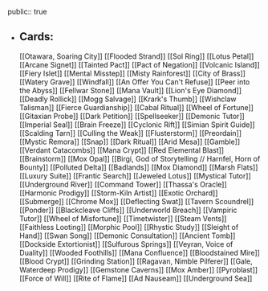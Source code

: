 public:: true
- ## Cards:
	[[Otawara, Soaring City]]
	[[Flooded Strand]]
	[[Sol Ring]]
	[[Lotus Petal]]
	[[Arcane Signet]]
	[[Tainted Pact]]
	[[Pact of Negation]]
	[[Volcanic Island]]
	[[Fiery Islet]]
	[[Mental Misstep]]
	[[Misty Rainforest]]
	[[City of Brass]]
	[[Watery Grave]]
	[[Windfall]]
	[[An Offer You Can't Refuse]]
	[[Peer into the Abyss]]
	[[Fellwar Stone]]
	[[Mana Vault]]
	[[Lion's Eye Diamond]]
	[[Deadly Rollick]]
	[[Mogg Salvage]]
	[[Krark's Thumb]]
	[[Wishclaw Talisman]]
	[[Fierce Guardianship]]
	[[Cabal Ritual]]
	[[Wheel of Fortune]]
	[[Gitaxian Probe]]
	[[Dark Petition]]
	[[Spellseeker]]
	[[Demonic Tutor]]
	[[Imperial Seal]]
	[[Brain Freeze]]
	[[Cyclonic Rift]]
	[[Simian Spirit Guide]]
	[[Scalding Tarn]]
	[[Culling the Weak]]
	[[Flusterstorm]]
	[[Preordain]]
	[[Mystic Remora]]
	[[Snap]]
	[[Dark Ritual]]
	[[Arid Mesa]]
	[[Gamble]]
	[[Verdant Catacombs]]
	[[Mana Crypt]]
	[[Red Elemental Blast]]
	[[Brainstorm]]
	[[Mox Opal]]
	[[Birgi, God of Storytelling // Harnfel, Horn of Bounty]]
	[[Polluted Delta]]
	[[Badlands]]
	[[Mox Diamond]]
	[[Marsh Flats]]
	[[Luxury Suite]]
	[[Frantic Search]]
	[[Jeweled Lotus]]
	[[Mystical Tutor]]
	[[Underground River]]
	[[Command Tower]]
	[[Thassa's Oracle]]
	[[Harmonic Prodigy]]
	[[Storm-Kiln Artist]]
	[[Exotic Orchard]]
	[[Submerge]]
	[[Chrome Mox]]
	[[Deflecting Swat]]
	[[Tavern Scoundrel]]
	[[Ponder]]
	[[Blackcleave Cliffs]]
	[[Underworld Breach]]
	[[Vampiric Tutor]]
	[[Wheel of Misfortune]]
	[[Timetwister]]
	[[Steam Vents]]
	[[Faithless Looting]]
	[[Morphic Pool]]
	[[Rhystic Study]]
	[[Sleight of Hand]]
	[[Swan Song]]
	[[Demonic Consultation]]
	[[Ancient Tomb]]
	[[Dockside Extortionist]]
	[[Sulfurous Springs]]
	[[Veyran, Voice of Duality]]
	[[Wooded Foothills]]
	[[Mana Confluence]]
	[[Bloodstained Mire]]
	[[Blood Crypt]]
	[[Grinding Station]]
	[[Ragavan, Nimble Pilferer]]
	[[Gale, Waterdeep Prodigy]]
	[[Gemstone Caverns]]
	[[Mox Amber]]
	[[Pyroblast]]
	[[Force of Will]]
	[[Rite of Flame]]
	[[Ad Nauseam]]
	[[Underground Sea]]
